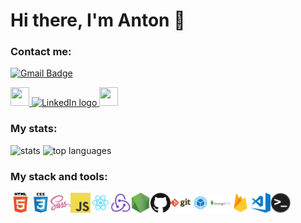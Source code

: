 <h1 align="left">Hi there, I'm Anton 👋</h1>

### Contact me:
[![Gmail Badge](https://img.shields.io/badge/-antonzavalniuk@gmail.com-c14438?style=flat-square&logo=Gmail&logoColor=white&link=mailto:antonzavalniuk@gmail.com)](mailto:kanna6501@gmail.com)

<a href="mailto:antonzavalniuk@gmail.com" target="_blank">
  <img src="https://img.icons8.com/fluent/48/000000/gmail.png" height="30" width="30">
</a>
<a href="https://www.linkedin.com/in/anton-zavalniuk-969328202" target="_blank">
  <img src="https://img.shields.io/badge/LinkedIn-282C34?logo=linkedin&logoColor=0077B5" alt="LinkedIn logo" title="LinkedIn" height="30" />
</a>
<a href="https://www.facebook.com/anton.zavalniuk" target="_blank">
  <img src="https://img.icons8.com/fluent/48/000000/facebook-new.png" height="30" width=30">
</a>

<h3 align="left">My stats:</h3>

<p>
  <img height="133px" src="https://github-readme-stats.vercel.app/api?username=capricornus44&show_icons=true&hide_title=true&hide_border=true&include_all_commits=true&line_height=21&text_color=000&icon_color=000&bg_color=0,ea6161,ffc64d,fffc4d,52fa5a&theme=graywhite" alt="stats" />
  <img height="133px" src="https://github-readme-stats.vercel.app/api/top-langs/?username=capricornus44&layout=compact&hide_title=true&hide_border=true&text_color=000&icon_color=fff&bg_color=0,52fa5a,4dfcff,c64dff&theme=graywhite" alt="top languages" />
</p>

<h3 align="left">My stack and tools:</h3>

<p><img align="left" alt="HTML5" width="32px" src="https://raw.githubusercontent.com/github/explore/80688e429a7d4ef2fca1e82350fe8e3517d3494d/topics/html/html.png" />
<img align="left" alt="CSS3" width="32px" src="https://raw.githubusercontent.com/github/explore/80688e429a7d4ef2fca1e82350fe8e3517d3494d/topics/css/css.png" />
<img align="left" alt="Sass" width="32px" src="https://raw.githubusercontent.com/github/explore/80688e429a7d4ef2fca1e82350fe8e3517d3494d/topics/sass/sass.png" />
<img align="left" alt="JavaScript" width="32px" src="https://raw.githubusercontent.com/github/explore/80688e429a7d4ef2fca1e82350fe8e3517d3494d/topics/javascript/javascript.png" />
<img align="left" alt="React" width="32px" src="https://raw.githubusercontent.com/github/explore/80688e429a7d4ef2fca1e82350fe8e3517d3494d/topics/react/react.png" />
<img align="left" alt="Redux" width="32px" src="https://raw.githubusercontent.com/github/explore/80688e429a7d4ef2fca1e82350fe8e3517d3494d/topics/redux/redux.png" /> 
<img align="left" alt="Node.js" width="32px" src="https://raw.githubusercontent.com/github/explore/80688e429a7d4ef2fca1e82350fe8e3517d3494d/topics/nodejs/nodejs.png" />
<img align="left" alt="GitHub" width="32px" src="https://raw.githubusercontent.com/github/explore/78df643247d429f6cc873026c0622819ad797942/topics/github/github.png" />
<img align="left" alt="Git" width="32px" src="https://raw.githubusercontent.com/github/explore/80688e429a7d4ef2fca1e82350fe8e3517d3494d/topics/git/git.png" />
<img align="left" alt="Webpack" width="32px" src="https://raw.githubusercontent.com/github/explore/80688e429a7d4ef2fca1e82350fe8e3517d3494d/topics/webpack/webpack.png" />
<img align="left" alt="MongoDB" width="32px" src="https://raw.githubusercontent.com/github/explore/80688e429a7d4ef2fca1e82350fe8e3517d3494d/topics/mongodb/mongodb.png" />
<img align="left" alt="Firebase" width="32px" src="https://raw.githubusercontent.com/github/explore/80688e429a7d4ef2fca1e82350fe8e3517d3494d/topics/firebase/firebase.png" />
<img align="left" alt="Visual Studio Code" width="32px" src="https://raw.githubusercontent.com/github/explore/80688e429a7d4ef2fca1e82350fe8e3517d3494d/topics/visual-studio-code/visual-studio-code.png" />
<img align="left" alt="Terminal" width="32px" src="https://raw.githubusercontent.com/github/explore/80688e429a7d4ef2fca1e82350fe8e3517d3494d/topics/terminal/terminal.png" /></p>





